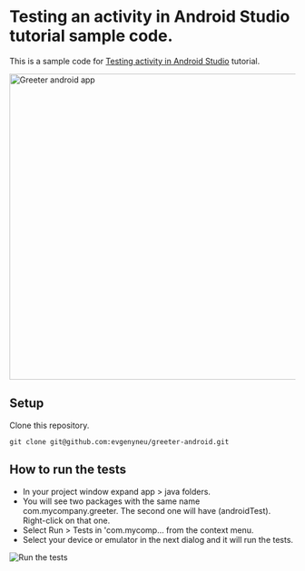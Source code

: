 # Testing an activity in Android Studio tutorial sample code.

This is a sample code for [Testing activity in Android Studio](http://evgenii.com/blog/testing-activity-in-android-studio-tutorial-part-1/) tutorial.

<img src='https://raw.githubusercontent.com/evgenyneu/greeter-android/master/graphics/0100_finished_app_screen.png' alt='Greeter android app' width='540'>

## Setup

Clone this repository.

```
git clone git@github.com:evgenyneu/greeter-android.git
```

## How to run the tests

* In your project window expand app > java folders.
* You will see two packages with the same name com.mycompany.greeter. The second one will have (androidTest). Right-click on that one.
* Select Run > Tests in 'com.mycomp... from the context menu.
* Select your device or emulator in the next dialog and it will run the tests.

<img src='https://raw.githubusercontent.com/evgenyneu/greeter-android/master/graphics/0200_create_test_configuration_in_android_studio.png' alt='Run the tests'>

